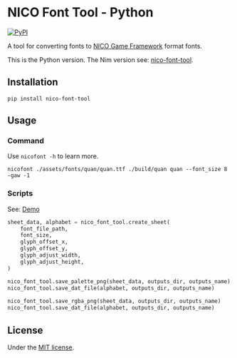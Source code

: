 # NICO Font Tool - Python

[![PyPI](https://img.shields.io/pypi/v/nico-font-tool)](https://pypi.org/project/nico-font-tool/)

A tool for converting fonts to [NICO Game Framework](https://github.com/ftsf/nico) format fonts.

This is the Python version. The Nim version see: [nico-font-tool](https://github.com/TakWolf/nico-font-tool).

## Installation

```commandline
pip install nico-font-tool
```

## Usage

### Command

Use `nicofont -h` to learn more.

```commandline
nicofont ./assets/fonts/quan/quan.ttf ./build/quan quan --font_size 8 -gaw -1
```

### Scripts

See: [Demo](examples/demo.py)

```python
sheet_data, alphabet = nico_font_tool.create_sheet(
    font_file_path,
    font_size,
    glyph_offset_x,
    glyph_offset_y,
    glyph_adjust_width,
    glyph_adjust_height,
)

nico_font_tool.save_palette_png(sheet_data, outputs_dir, outputs_name)
nico_font_tool.save_dat_file(alphabet, outputs_dir, outputs_name)
    
nico_font_tool.save_rgba_png(sheet_data, outputs_dir, outputs_name)
nico_font_tool.save_dat_file(alphabet, outputs_dir, outputs_name)
```

## License

Under the [MIT license](LICENSE).
